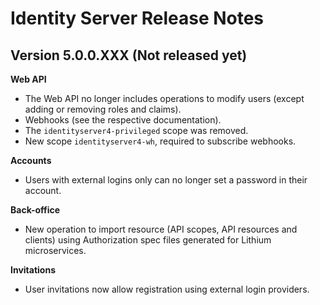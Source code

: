 # Identity Server Release Notes

## Version 5.0.0.XXX (Not released yet)

**Web API**

- The Web API no longer includes operations to modify users (except adding or removing roles and claims).
- Webhooks (see the respective documentation).
- The `identityserver4-privileged` scope was removed.
- New scope `identityserver4-wh`, required to subscribe webhooks.

**Accounts**

- Users with external logins only can no longer set a password in their account.

**Back-office**

- New operation to import resource (API scopes, API resources and clients) using Authorization spec files generated for Lithium microservices.

**Invitations**

- User invitations now allow registration using external login providers.